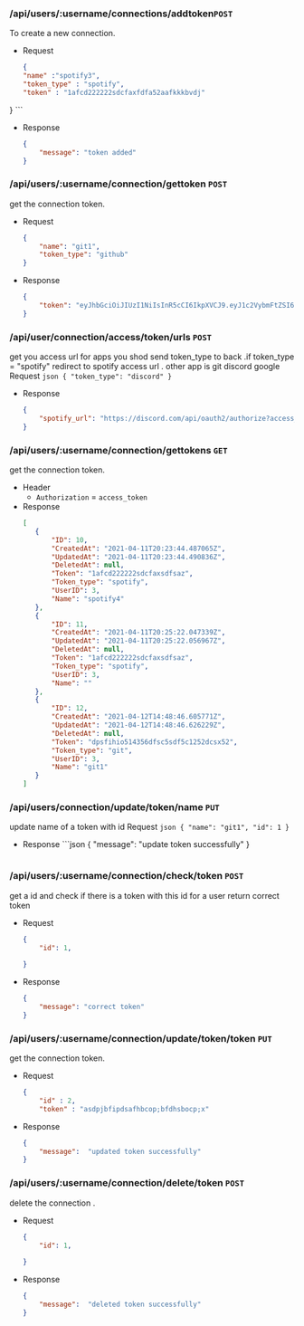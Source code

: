 

### /api/users/:username/connections/addtoken`POST`
To create a new connection.
- Request
    ```json
    {
    "name" :"spotify3",
    "token_type" : "spotify",
    "token" : "1afcd222222sdcfaxfdfa52aafkkkbvdj"


}
    ```
- Response
    ```json
    {
        "message": "token added"
    }
    ```
### /api/users/:username/connection/gettoken `POST`
get the connection token.
- Request
    ```json
    {
        "name": "git1",
        "token_type": "github"
    }
    ```
- Response
    ```json
    {
        "token": "eyJhbGciOiJIUzI1NiIsInR5cCI6IkpXVCJ9.eyJ1c2VybmFtZSI6ImxlZ2F0by"
    }
    ```


### /api/user/connection/access/token/urls `POST`
get you access url for apps you shod send token_type to back .if token_type = "spotify" redirect to spotify access url . other app is git discord google
Request
    ```json
    {
        "token_type": "discord"
    }
    ```
- Response
    ```json
    {
        "spotify_url": "https://discord.com/api/oauth2/authorize?access_type=online&client_id=830463353079988314&redirect_uri=http://localhost:8080/callback&response_type=code&scope=identify+email&state=h8EecvhXJqHsG5EQ3K0gei4EUrWpaFj_HqH3WNZdrzrX1BX1COQRsTUv3-yGi3WmHQbw0EHJ58Rx1UOkvwip-Q%3D%3D"
    }


### /api/users/:username/connection/gettokens `GET`
get the connection token.
- Header
    - `Authorization` = `access_token`
 - Response
     ```json
    [
        {
            "ID": 10,
            "CreatedAt": "2021-04-11T20:23:44.487065Z",
            "UpdatedAt": "2021-04-11T20:23:44.490836Z",
            "DeletedAt": null,
            "Token": "1afcd222222sdcfaxsdfsaz",
            "Token_type": "spotify",
            "UserID": 3,
            "Name": "spotify4"
        },
        {
            "ID": 11,
            "CreatedAt": "2021-04-11T20:25:22.047339Z",
            "UpdatedAt": "2021-04-11T20:25:22.056967Z",
            "DeletedAt": null,
            "Token": "1afcd222222sdcfaxsdfsaz",
            "Token_type": "spotify",
            "UserID": 3,
            "Name": ""
        },
        {
            "ID": 12,
            "CreatedAt": "2021-04-12T14:48:46.605771Z",
            "UpdatedAt": "2021-04-12T14:48:46.626229Z",
            "DeletedAt": null,
            "Token": "dpsfihio514356dfsc5sdf5c1252dcsx52",
            "Token_type": "git",
            "UserID": 3,
            "Name": "git1"
        }
    ]
    ```
### /api/users/connection/update/token/name `PUT`
update name of a token with id
    Request
        ```json
        {
            "name": "git1",
            "id": 1
        }
        ```
-   Response
        ```json
        {
            "message": "update token successfully"
        }
    ```
### /api/users/:username/connection/check/token `POST`
get a id and check if there is a token with this id for a user return correct token
- Request
    ```json
    {
        "id": 1,
        
    }
    ```
- Response
    ```json
    {
        "message": "correct token"
    }
    ```

### /api/users/:username/connection/update/token/token `PUT`
get the connection token.
- Request
    ```json
    {
        "id" : 2,
        "token" : "asdpjbfipdsafhbcop;bfdhsbocp;x"
    ```
- Response
    ```json
    {
        "message":  "updated token successfully"
    }
    ```


### /api/users/:username/connection/delete/token `POST`
delete the connection .
- Request
    ```json
    {
        "id": 1,
        
    }
    ```
- Response
    ```json
    {
        "message":  "deleted token successfully"
    }
    ```